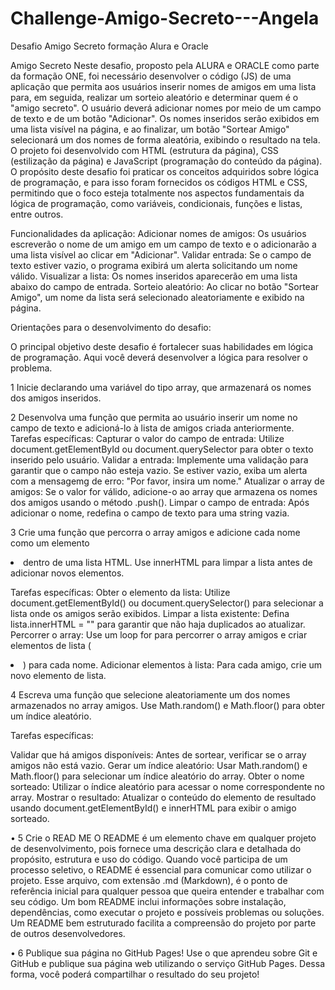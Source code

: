 # Challenge-Amigo-Secreto---Angela
Desafio Amigo Secreto formação Alura e Oracle

Amigo Secreto
Neste desafio, proposto pela ALURA e ORACLE como parte da formação ONE, foi necessário desenvolver o código (JS) de uma aplicação que permita aos 
usuários inserir nomes de amigos em uma lista para, em seguida, realizar um sorteio aleatório e determinar quem é o "amigo secreto".
O usuário deverá adicionar nomes por meio de um campo de texto e de um botão "Adicionar". Os nomes inseridos serão exibidos em uma lista visível na 
página, e ao finalizar, um botão "Sortear Amigo" selecionará um dos nomes de forma aleatória, exibindo o resultado na tela.
O projeto foi desenvolvido com HTML (estrutura da página), CSS (estilização da página) e JavaScript (programação do conteúdo da página). 
O propósito deste desafio foi praticar os conceitos adquiridos sobre lógica de programação, e para isso foram fornecidos os códigos HTML e CSS, 
permitindo que o foco esteja totalmente nos aspectos fundamentais da lógica de programação, como variáveis, condicionais, funções e listas, entre outros.

Funcionalidades da aplicação:
Adicionar nomes de amigos: Os usuários escreverão o nome de um amigo em um campo de texto e o adicionarão a uma lista visível ao clicar em "Adicionar".
Validar entrada: Se o campo de texto estiver vazio, o programa exibirá um alerta solicitando um nome válido.
Visualizar a lista: Os nomes inseridos aparecerão em uma lista abaixo do campo de entrada.
Sorteio aleatório: Ao clicar no botão "Sortear Amigo", um nome da lista será selecionado aleatoriamente e exibido na página.

Orientações para o desenvolvimento do desafio:

O principal objetivo deste desafio é fortalecer suas habilidades em lógica de programação. Aqui você deverá desenvolver a lógica para resolver o problema.

1 Inicie declarando uma variável do tipo array, que armazenará os nomes dos amigos inseridos.

2 Desenvolva uma função que permita ao usuário inserir um nome no campo de texto e adicioná-lo à lista de amigos criada anteriormente.
Tarefas específicas:
Capturar o valor do campo de entrada: Utilize document.getElementById ou document.querySelector para obter o texto inserido pelo usuário.
Validar a entrada: Implemente uma validação para garantir que o campo não esteja vazio.
Se estiver vazio, exiba um alerta com a mensagemg de erro: "Por favor, insira um nome."
Atualizar o array de amigos: Se o valor for válido, adicione-o ao array que armazena os nomes dos amigos usando o método .push().
Limpar o campo de entrada: Após adicionar o nome, redefina o campo de texto para uma string vazia.

3 Crie uma função que percorra o array amigos e adicione cada nome como um elemento <li> dentro de uma lista HTML. 
Use innerHTML para limpar a lista antes de adicionar novos elementos.

Tarefas específicas:
Obter o elemento da lista: Utilize document.getElementById() ou document.querySelector() para selecionar a lista onde os amigos serão exibidos.
Limpar a lista existente: Defina lista.innerHTML = "" para garantir que não haja duplicados ao atualizar.
Percorrer o array: Use um loop for para percorrer o array amigos e criar elementos de lista (<li>) para cada nome.
Adicionar elementos à lista: Para cada amigo, crie um novo elemento de lista.

4 Escreva uma função que selecione aleatoriamente um dos nomes armazenados no array amigos. 
Use Math.random() e Math.floor() para obter um índice aleatório.

Tarefas específicas:

Validar que há amigos disponíveis: Antes de sortear, verificar se o array amigos não está vazio.
Gerar um índice aleatório: Usar Math.random() e Math.floor() para selecionar um índice aleatório do array.
Obter o nome sorteado: Utilizar o índice aleatório para acessar o nome correspondente no array.
Mostrar o resultado: Atualizar o conteúdo do elemento de resultado usando document.getElementById() e innerHTML para exibir o amigo sorteado.

•	5 Crie o READ ME
O README é um elemento chave em qualquer projeto de desenvolvimento, pois fornece uma descrição clara e detalhada do propósito, estrutura e uso do código.
Quando você participa de um processo seletivo, o README é essencial para comunicar como utilizar o projeto.
Esse arquivo, com extensão .md (Markdown), é o ponto de referência inicial para qualquer pessoa que queira entender e trabalhar com seu código.
 Um bom README inclui informações sobre instalação, dependências, como executar o projeto e possíveis problemas ou soluções.
Um README bem estruturado facilita a compreensão do projeto por parte de outros desenvolvedores.

•	6 Publique sua página no GitHub Pages!
Use o que aprendeu sobre Git e GitHub e publique sua página web utilizando o serviço GitHub Pages.
Dessa forma, você poderá compartilhar o resultado do seu projeto!


